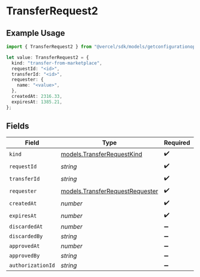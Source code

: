 # TransferRequest2

## Example Usage

```typescript
import { TransferRequest2 } from "@vercel/sdk/models/getconfigurationop.js";

let value: TransferRequest2 = {
  kind: "transfer-from-marketplace",
  requestId: "<id>",
  transferId: "<id>",
  requester: {
    name: "<value>",
  },
  createdAt: 2316.33,
  expiresAt: 1385.21,
};
```

## Fields

| Field                                                                    | Type                                                                     | Required                                                                 | Description                                                              |
| ------------------------------------------------------------------------ | ------------------------------------------------------------------------ | ------------------------------------------------------------------------ | ------------------------------------------------------------------------ |
| `kind`                                                                   | [models.TransferRequestKind](../models/transferrequestkind.md)           | :heavy_check_mark:                                                       | N/A                                                                      |
| `requestId`                                                              | *string*                                                                 | :heavy_check_mark:                                                       | N/A                                                                      |
| `transferId`                                                             | *string*                                                                 | :heavy_check_mark:                                                       | N/A                                                                      |
| `requester`                                                              | [models.TransferRequestRequester](../models/transferrequestrequester.md) | :heavy_check_mark:                                                       | N/A                                                                      |
| `createdAt`                                                              | *number*                                                                 | :heavy_check_mark:                                                       | N/A                                                                      |
| `expiresAt`                                                              | *number*                                                                 | :heavy_check_mark:                                                       | N/A                                                                      |
| `discardedAt`                                                            | *number*                                                                 | :heavy_minus_sign:                                                       | N/A                                                                      |
| `discardedBy`                                                            | *string*                                                                 | :heavy_minus_sign:                                                       | N/A                                                                      |
| `approvedAt`                                                             | *number*                                                                 | :heavy_minus_sign:                                                       | N/A                                                                      |
| `approvedBy`                                                             | *string*                                                                 | :heavy_minus_sign:                                                       | N/A                                                                      |
| `authorizationId`                                                        | *string*                                                                 | :heavy_minus_sign:                                                       | N/A                                                                      |